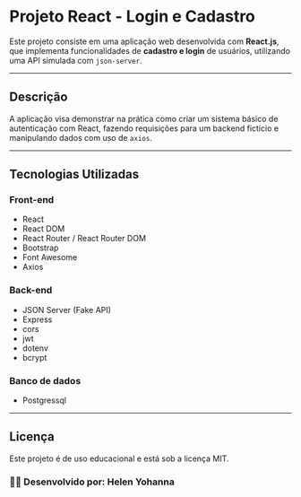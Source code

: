 # Projeto React - Login e Cadastro

Este projeto consiste em uma aplicação web desenvolvida com **React.js**, que implementa funcionalidades de **cadastro e login** de usuários, utilizando uma API simulada com `json-server`.

---

## Descrição

A aplicação visa demonstrar na prática como criar um sistema básico de autenticação com React, fazendo requisições para um backend fictício e manipulando dados com uso de `axios`.

---

## Tecnologias Utilizadas

### Front-end
- React
- React DOM
- React Router / React Router DOM
- Bootstrap
- Font Awesome
- Axios

###  Back-end
- JSON Server (Fake API)
- Express
- cors
- jwt
- dotenv
- bcrypt

### Banco de dados
- Postgressql
---

## Licença
Este projeto é de uso educacional e está sob a licença MIT.

### 👩‍💻 Desenvolvido por: Helen Yohanna
